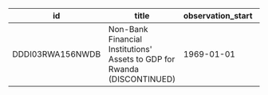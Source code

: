 | id               | title                                                                    | observation_start   | observation_end   |
|------------------|--------------------------------------------------------------------------|---------------------|-------------------|
| DDDI03RWA156NWDB | Non-Bank Financial Institutions' Assets to GDP for Rwanda (DISCONTINUED) | 1969-01-01          | 2003-01-01        |